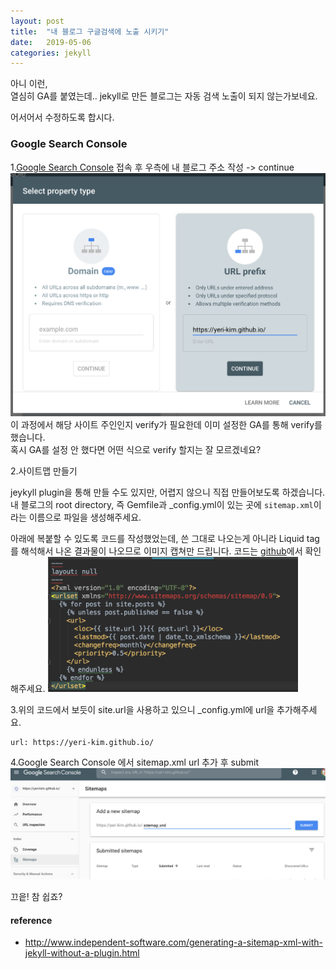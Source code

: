 ```yaml
---
layout: post
title:  "내 블로그 구글검색에 노출 시키기"
date:   2019-05-06
categories: jekyll
---
```


아니 이런,<br/>
열심히 GA를 붙였는데.. jekyll로 만든 블로그는 자동 검색 노출이 되지 않는가보네요.

어서어서 수정하도록 합시다.

### Google Search Console
1.[Google Search Console](https://search.google.com/search-console/welcome) 접속 후 우측에 내 블로그 주소 작성 -> continue
![](/img/190506-search.png)
이 과정에서 해당 사이트 주인인지 verify가 필요한데 이미 설정한 GA를 통해 verify를 했습니다.<br/>
혹시 GA를 설정 안 했다면 어떤 식으로 verify 할지는 잘 모르겠네요?

2.사이트맵 만들기

jeykyll plugin을 통해 만들 수도 있지만, 어렵지 않으니 직접 만들어보도록 하겠습니다. 내 블로그의 root directory, 즉 Gemfile과 _config.yml이 있는 곳에 `sitemap.xml`이라는 이름으로 파일을 생성해주세요.

아래에 복붙할 수 있도록 코드를 작성했었는데, 쓴 그대로 나오는게 아니라 Liquid tag를 해석해서 나온 결과물이 나오므로 이미지 캡쳐만 드립니다.
코드는 [github](https://github.com/Yeri-Kim/yeri-kim.github.io/blob/master/sitemap.xml)에서 확인해주세요.
<img src="/img/190506-xml.png" width="400" />

3.위의 코드에서 보듯이 site.url을 사용하고 있으니 _config.yml에 url을 추가해주세요.
```
url: https://yeri-kim.github.io/
```
4.Google Search Console 에서 sitemap.xml url 추가 후 submit
![](/img/190506-sitemap.png)

끄읕! 참 쉽죠?

#### reference
* http://www.independent-software.com/generating-a-sitemap-xml-with-jekyll-without-a-plugin.html